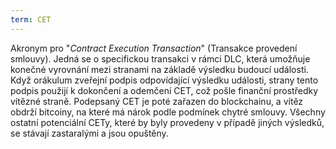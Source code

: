 ```yaml
---
term: CET
---
```


Akronym pro "*Contract Execution Transaction*" (Transakce provedení smlouvy). Jedná se o specifickou transakci v rámci DLC, která umožňuje konečné vyrovnání mezi stranami na základě výsledku budoucí události. Když orákulum zveřejní podpis odpovídající výsledku události, strany tento podpis použijí k dokončení a odemčení CET, což pošle finanční prostředky vítězné straně. Podepsaný CET je poté zařazen do blockchainu, a vítěz obdrží bitcoiny, na které má nárok podle podmínek chytré smlouvy. Všechny ostatní potenciální CETy, které by byly provedeny v případě jiných výsledků, se stávají zastaralými a jsou opuštěny.